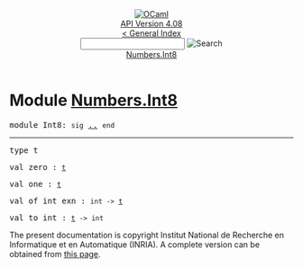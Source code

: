 <!-- ((! set title API !)) ((! set documentation !)) ((! set api !)) ((! set nobreadcrumb !)) -->
<div class="api"><header><nav class="toc brand"><a class="brand" href="https://ocaml.org/"><img src="colour-logo-gray.svg" class="svg" alt="OCaml"></a></nav><nav class="toc"><div class="toc_version"><a href="/docs" id="version-select">API Version 4.08</a></div><a href="index.html">&lt; General Index</a><div class="api_search"><input type="text" name="apisearch" id="api_search" oninput="mySearch(false);" onkeypress="this.oninput();" onclick="this.oninput();" onpaste="this.oninput();">
<img src="search_icon.svg" alt="Search" class="svg" onclick="mySearch(false)"></div>
<div id="search_results"></div><div class="toc_title"><a href="#top">Numbers.Int8</a></div><ul></ul></nav></header>

<h1>Module <a href="type_Numbers.Int8.html">Numbers.Int8</a></h1>

<pre><span id="MODULEInt8"><span class="keyword">module</span> Int8</span>: <code class="code"><span class="keyword">sig</span></code> <a href="Numbers.Int8.html">..</a> <code class="code"><span class="keyword">end</span></code></pre><hr width="100%">

<pre><span id="TYPEt"><span class="keyword">type</span> <code class="type"></code>t</span> </pre>


<pre><span id="VALzero"><span class="keyword">val</span> zero</span> : <code class="type"><a href="Numbers.Int8.html#TYPEt">t</a></code></pre>
<pre><span id="VALone"><span class="keyword">val</span> one</span> : <code class="type"><a href="Numbers.Int8.html#TYPEt">t</a></code></pre>
<pre><span id="VALof_int_exn"><span class="keyword">val</span> of_int_exn</span> : <code class="type">int -&gt; <a href="Numbers.Int8.html#TYPEt">t</a></code></pre>
<pre><span id="VALto_int"><span class="keyword">val</span> to_int</span> : <code class="type"><a href="Numbers.Int8.html#TYPEt">t</a> -&gt; int</code></pre>
<div class="copyright">The present documentation is copyright Institut National de Recherche en Informatique et en Automatique (INRIA). A complete version can be obtained from <a href="http://caml.inria.fr/pub/docs/manual-ocaml/">this page</a>.</div></div>